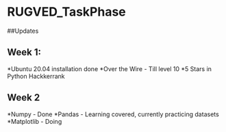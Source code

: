 # RUGVED_TaskPhase
##Updates
## Week 1:
*Ubuntu 20.04 installation done
*Over the Wire - Till level 10
*5 Stars in Python Hackkerrank
## Week 2
*Numpy - Done
*Pandas - Learning covered, currently practicing datasets
*Matplotlib - Doing
